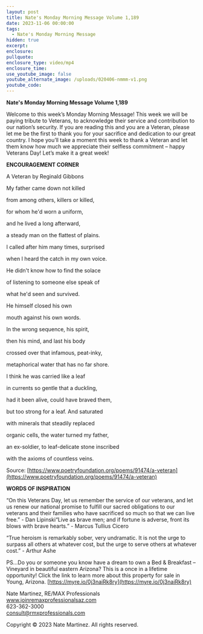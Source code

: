 ```yaml
---
layout: post
title: Nate's Monday Morning Message Volume 1,189
date: 2023-11-06 00:00:00
tags:
  - Nate's Monday Morning Message
hidden: true
excerpt:
enclosure:
pullquote:
enclosure_type: video/mp4
enclosure_time:
use_youtube_image: false
youtube_alternate_image: /uploads/020406-nmmm-v1.png
youtube_code:
---
```

**Nate's Monday Morning Message Volume 1,189**

Welcome to this week’s Monday Morning Message! This week we will be paying tribute to Veterans, to acknowledge their service and contribution to our nation’s security. If you are reading this and you are a Veteran, please let me be the first to thank you for your sacrifice and dedication to our great country. I hope you’ll take a moment this week to thank a Veteran and let them know how much we appreciate their selfless commitment – happy Veterans Day! Let’s make it a great week!

**ENCOURAGEMENT CORNER**&nbsp;

A Veteran by Reginald Gibbons

My father came down not killed

from among others, killers or killed,

for whom he'd worn a uniform,

and he lived a long afterward,

a steady man on the flattest of plains.

I called after him many times, surprised

when I heard the catch in my own voice.

He didn't know how to find the solace

of listening to someone else speak of

what he'd seen and survived.

He himself closed his own

mouth against his own words.

In the wrong sequence, his spirit,

then his mind, and last his body

crossed over that infamous, peat-inky,

metaphorical water that has no far shore.

I think he was carried like a leaf

in currents so gentle that a duckling,

had it been alive, could have braved them,

but too strong for a leaf. And saturated

with minerals that steadily replaced

organic cells, the water turned my father,

an ex-soldier, to leaf-delicate stone inscribed

with the axioms of countless veins.

Source: [https://www.poetryfoundation.org/poems/91474/a-veteran](https://www.poetryfoundation.org/poems/91474/a-veteran)

**WORDS OF INSPIRATION**

“On this Veterans Day, let us remember the service of our veterans, and let us renew our national promise to fulfill our sacred obligations to our veterans and their families who have sacrificed so much so that we can live free.” - Dan Lipinski“Live as brave men; and if fortune is adverse, front its blows with brave hearts.” - Marcus Tullius Cicero

“True heroism is remarkably sober, very undramatic. It is not the urge to surpass all others at whatever cost, but the urge to serve others at whatever cost.” - Arthur Ashe

PS…Do you or someone you know have a dream to own a Bed & Breakfast – Vineyard in beautiful eastern Arizona? This is a once in a lifetime opportunity! Click the link to learn more about this property for sale in Young, Arizona. [https://myre.io/0j3naiRk8ry](https://myre.io/0j3naiRk8ry)

Nate Martinez, RE/MAX Professionals<br>www.joinremaxprofessionalsaz.com<br>623-362-3000<br>consult@rmxprofessionals.com

Copyright © 2023 Nate Martinez. All rights reserved.